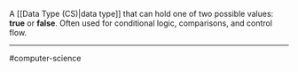 A [[Data Type (CS)|data type]] that can hold one of two possible values: **true** or **false**. Often used for conditional logic, comparisons, and control flow.

---
#computer-science 
